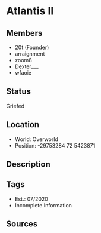 # Atlantis II

## Members
- 20t (Founder)
- arraignment
- zoom8
- Dexter\_\_\_
- wfaoie

## Status
Griefed

## Location
- World: Overworld 
- Position: -29753284 72 5423871

## Description

## Tags
- Est.: 07/2020
- Incomplete Information

## Sources
